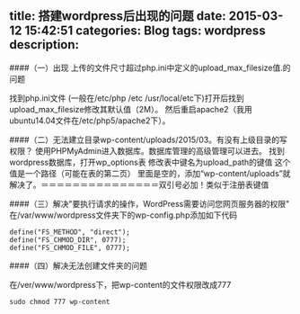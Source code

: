 title: 搭建wordpress后出现的问题
date: 2015-03-12 15:42:51
categories: Blog
tags: wordpress
description:  
---
<!--more-->
####（一）出现 上传的文件尺寸超过php.ini中定义的upload_max_filesize值.的问题

找到php.ini文件 (一般在/etc/php /etc  /usr/local/etc下)打开后找到upload_max_filesize修改其默认值（2M）。
然后重启apache2（我用ubuntu14.04文件在/etc/php5/apache2下）。

####（二）无法建立目录wp-content/uploads/2015/03。有没有上级目录的写权限？
使用PHPMyAdmin进入数据库。数据库管理的高级管理可以进去。
找到wordpress数据库，打开wp_options表
修改表中键名为upload_path的键值 这个值是一个路径（可能在表的第二页）
里面是空的，添加“wp-content/uploads”就解决了。＝＝＝＝＝＝＝＝＝＝＝＝＝＝＝双引号必加！类似于注册表键值

####（三）解决"要执行请求的操作，WordPress需要访问您网页服务器的权限"
在/var/www/wordpress文件夹下的wp-config.php添加如下代码 

	define("FS_METHOD", "direct");
	define("FS_CHMOD_DIR", 0777);
	define("FS_CHMOD_FILE", 0777);

####（四）解决无法创建文件夹的问题

在/ver/www/wordpress下，把wp-content的文件权限改成777

	sudo chmod 777 wp-content